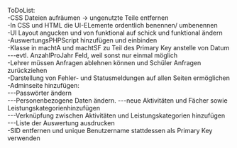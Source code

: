 ToDoList:  
-CSS Dateien aufräumen -> ungenutzte Teile entfernen  
-In CSS und HTML die UI-ELemente ordentlich benennen/ umbenennen  
-UI Layout angucken und von funktional auf schick und funktional ändern  
-AuswertungsPHPScript hinzufügen und einbinden  
-Klasse in machtA und machtSF zu Teil des Primary Key anstelle von Datum  
---evtl. AnzahlProJahr Feld, weil sonst nur einmal möglich  
-Lehrer müssen Anfragen ablehnen können und Schüler Anfragen zurückziehen  
-Darstellung von Fehler- und Statusmeldungen auf allen Seiten ermöglichen  
-Adminseite hinzufügen:  
---Passwörter ändern  
---Personenbezogene Daten ändern. 
---neue Aktivitäten und Fächer sowie Leistungskategorienhinzufügen  
---Verknüpfung zwischen Aktivitäten und Leistungskategorien hinzufügen  
---Liste der Auswertung ausdrucken  
-SID entfernen und unique Benutzername stattdessen als Primary Key verwenden  
